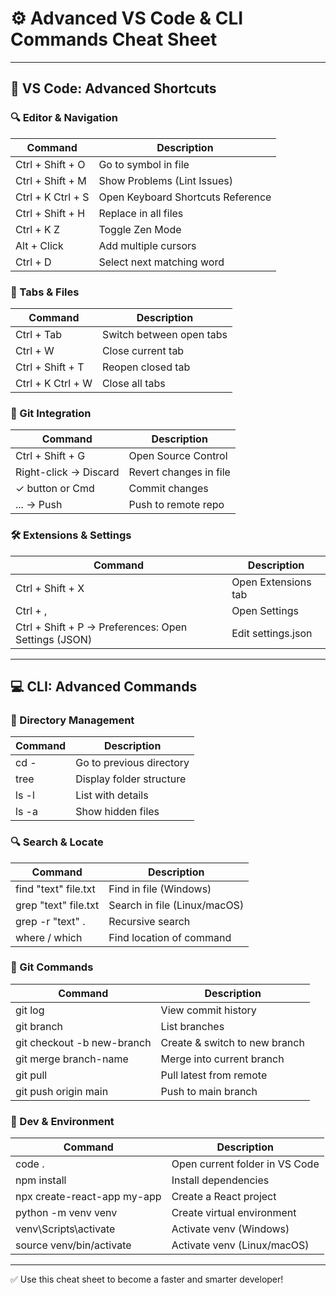 # ⚙️ Advanced VS Code & CLI Commands Cheat Sheet

---

## 🚀 VS Code: Advanced Shortcuts

### 🔍 Editor & Navigation

| Command                | Description                          |
|------------------------|--------------------------------------|
| Ctrl + Shift + O       | Go to symbol in file                 |
| Ctrl + Shift + M       | Show Problems (Lint Issues)          |
| Ctrl + K Ctrl + S      | Open Keyboard Shortcuts Reference    |
| Ctrl + Shift + H       | Replace in all files                 |
| Ctrl + K Z             | Toggle Zen Mode                      |
| Alt + Click            | Add multiple cursors                 |
| Ctrl + D               | Select next matching word            |

### 📁 Tabs & Files

| Command                | Description                          |
|------------------------|--------------------------------------|
| Ctrl + Tab             | Switch between open tabs             |
| Ctrl + W               | Close current tab                    |
| Ctrl + Shift + T       | Reopen closed tab                    |
| Ctrl + K Ctrl + W      | Close all tabs                       |

### 🔁 Git Integration

| Command                | Description                          |
|------------------------|--------------------------------------|
| Ctrl + Shift + G       | Open Source Control                  |
| Right-click → Discard  | Revert changes in file               |
| ✓ button or Cmd        | Commit changes                       |
| ... → Push             | Push to remote repo                  |

### 🛠 Extensions & Settings

| Command                | Description                          |
|------------------------|--------------------------------------|
| Ctrl + Shift + X       | Open Extensions tab                  |
| Ctrl + ,               | Open Settings                        |
| Ctrl + Shift + P → Preferences: Open Settings (JSON) | Edit settings.json |

---

## 💻 CLI: Advanced Commands

### 📂 Directory Management

| Command                | Description                          |
|------------------------|--------------------------------------|
| cd -                   | Go to previous directory             |
| tree                   | Display folder structure             |
| ls -l                  | List with details                    |
| ls -a                  | Show hidden files                    |

### 🔍 Search & Locate

| Command                | Description                          |
|------------------------|--------------------------------------|
| find "text" file.txt   | Find in file (Windows)               |
| grep "text" file.txt   | Search in file (Linux/macOS)         |
| grep -r "text" .       | Recursive search                     |
| where / which <cmd>    | Find location of command             |

### 🔧 Git Commands

| Command                          | Description                     |
|----------------------------------|---------------------------------|
| git log                          | View commit history             |
| git branch                       | List branches                   |
| git checkout -b new-branch       | Create & switch to new branch   |
| git merge branch-name            | Merge into current branch       |
| git pull                         | Pull latest from remote         |
| git push origin main             | Push to main branch             |

### 🧪 Dev & Environment

| Command                        | Description                      |
|--------------------------------|----------------------------------|
| code .                         | Open current folder in VS Code   |
| npm install                    | Install dependencies             |
| npx create-react-app my-app    | Create a React project           |
| python -m venv venv            | Create virtual environment       |
| venv\\Scripts\\activate        | Activate venv (Windows)          |
| source venv/bin/activate       | Activate venv (Linux/macOS)      |

---

✅ Use this cheat sheet to become a faster and smarter developer!
